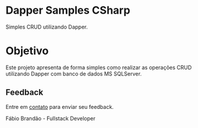 # Dapper Samples CSharp
Simples CRUD utilizando Dapper.

# Objetivo
Este projeto apresenta de forma simples como realizar as operações CRUD utilizando Dapper com banco de dados MS SQLServer.

## Feedback

Entre em <a href="http://www.fabiobrandao.net.br/" target="_blank">contato</a> para enviar seu feedback.

Fábio Brandão - Fullstack Developer
